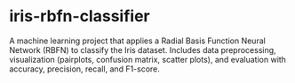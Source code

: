 # iris-rbfn-classifier
A machine learning project that applies a Radial Basis Function Neural Network (RBFN) to classify the Iris dataset. Includes data preprocessing, visualization (pairplots, confusion matrix, scatter plots), and evaluation with accuracy, precision, recall, and F1-score.
